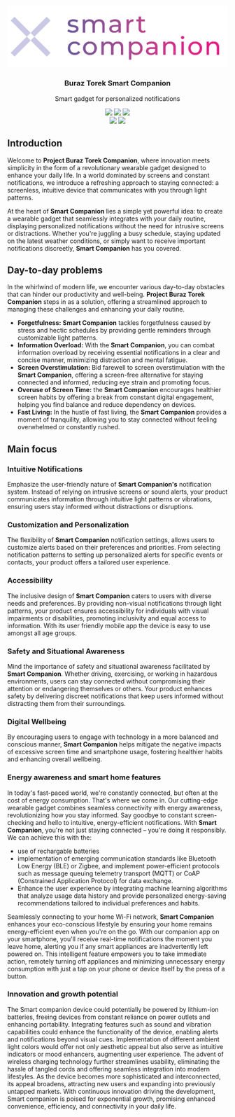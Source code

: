 <p align="center"><br><img src="smartCompanion%20logo%20design5-04.png"/></p>
<h3 align="center">Buraz Torek Smart Companion</h3>
<p align="center">
  Smart gadget for personalized notifications
</p>

<p align="center">
  <img src="https://img.shields.io/badge/maintained-yes-green">
  <img src="https://img.shields.io/badge/build-passing-green">
  <img src="https://img.shields.io/badge/license-MIT-green">
<br>
  <img src="https://img.shields.io/badge/ionic-v6.0-blue">
  <img src="https://img.shields.io/badge/communication-BLE-blue">
</p>


## Introduction
Welcome to **Project Buraz Torek Companion**, where innovation meets simplicity in the form of a revolutionary wearable gadget designed to enhance your daily life. In a world dominated by screens and constant notifications, we introduce a refreshing approach to staying connected: a screenless, intuitive device that communicates with you through light patterns.

At the heart of **Smart Companion** lies a simple yet powerful idea: to create a wearable gadget that seamlessly integrates with your daily routine, displaying personalized notifications without the need for intrusive screens or distractions. Whether you're juggling a busy schedule, staying updated on the latest weather conditions, or simply want to receive important notifications discreetly, **Smart Companion** has you covered.

## Day-to-day problems
In the whirlwind of modern life, we encounter various day-to-day obstacles that can hinder our productivity and well-being. **Project Buraz Torek Companion** steps in as a solution, offering a streamlined approach to managing these challenges and enhancing your daily routine.

- **Forgetfulness:** **Smart Companion** tackles forgetfulness caused by stress and hectic schedules by providing gentle reminders through customizable light patterns.
- **Information Overload:** With the **Smart Companion**, you can combat information overload by receiving essential notifications in a clear and concise manner, minimizing distraction and mental fatigue.
- **Screen Overstimulation:** Bid farewell to screen overstimulation with the **Smart Companion**, offering a screen-free alternative for staying connected and informed, reducing eye strain and promoting focus.
- **Overuse of Screen Time:** the **Smart Companion** encourages healthier screen habits by offering a break from constant digital engagement, helping you find balance and reduce dependency on devices.
- **Fast Living:** In the hustle of fast living, the **Smart Companion** provides a moment of tranquility, allowing you to stay connected without feeling overwhelmed or constantly rushed.

## Main focus
### Intuitive Notifications
Emphasize the user-friendly nature of **Smart Companion's** notification system. Instead of relying on intrusive screens or sound alerts, your product communicates information through intuitive light patterns or vibrations, ensuring users stay informed without distractions or disruptions.

### Customization and Personalization
The flexibility of **Smart Companion** notification settings, allows users to customize alerts based on their preferences and priorities. From selecting notification patterns to setting up personalized alerts for specific events or contacts, your product offers a tailored user experience.

### Accessibility
The inclusive design of **Smart Companion** caters to users with diverse needs and preferences. By providing non-visual notifications through light patterns, your product ensures accessibility for individuals with visual impairments or disabilities, promoting inclusivity and equal access to information. With its user friendly mobile app the device is easy to use amongst all age groups.

### Safety and Situational Awareness
Mind the importance of safety and situational awareness facilitated by **Smart Companion**. Whether driving, exercising, or working in hazardous environments, users can stay connected without compromising their attention or endangering themselves or others. Your product enhances safety by delivering discreet notifications that keep users informed without distracting them from their surroundings.

### Digital Wellbeing
By encouraging users to engage with technology in a more balanced and conscious manner, **Smart Companion** helps mitigate the negative impacts of excessive screen time and smartphone usage, fostering healthier habits and enhancing overall wellbeing.

### Energy awareness and smart home features
In today's fast-paced world, we're constantly connected, but often at the cost of energy consumption. That's where we come in. Our cutting-edge wearable gadget combines seamless connectivity with energy awareness, revolutionizing how you stay informed. Say goodbye to constant screen-checking and hello to intuitive, energy-efficient notifications. With **Smart Companion**, you're not just staying connected – you're doing it responsibly. We can achieve this with the:
- use of rechargable batteries
- implementation of emerging communication standards like Bluetooth Low Energy (BLE) or Zigbee, and implement power-efficient protocols such as message queuing telemetry transport (MQTT) or CoAP (Constrained Application Protocol) for data exchange.
- Enhance the user experience by integrating machine learning algorithms that analyze usage data history and provide personalized energy-saving recommendations tailored to individual preferences and habits.

Seamlessly connecting to your home Wi-Fi network, **Smart Companion** enhances your eco-conscious lifestyle by ensuring your home remains energy-efficient even when you're on the go. With our companion app on your smartphone, you'll receive real-time notifications the moment you leave home, alerting you if any smart appliances are inadvertently left powered on. This intelligent feature empowers you to take immediate action, remotely turning off appliances and minimizing unnecessary energy consumption with just a tap on your phone or device itself by the press of a button.

### Innovation and growth potential
The Smart companion device could potentially be powered by lithium-ion batteries, freeing devices from constant reliance on power outlets and enhancing portability. Integrating features such as sound and vibration capabilities could enhance the functionality of the device, enabling alerts and notifications beyond visual cues. Implementation of different ambient light colors would offer not only aesthetic appeal but also serve as intuitive indicators or mood enhancers, augmenting user experience. The advent of wireless charging technology further streamlines usability, eliminating the hassle of tangled cords and offering seamless integration into modern lifestyles. 
As the device becomes more sophisticated and interconnected, its appeal broadens, attracting new users and expanding into previously untapped markets. With continuous innovation driving the development, Smart companion is poised for exponential growth, promising enhanced convenience, efficiency, and connectivity in your daily life.
